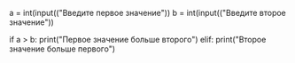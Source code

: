 a = int(input(("Введите первое значение"))
b = int(input(("Введите второе значение"))

if a > b:
  print("Первое значение больше второго")
elif:
  print("Второе значение больше первого")
